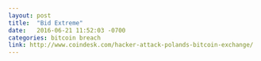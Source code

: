 ```yaml
---
layout: post
title:  "Bid Extreme"
date:   2016-06-21 11:52:03 -0700
categories: bitcoin breach
link: http://www.coindesk.com/hacker-attack-polands-bitcoin-exchange/
---
```

